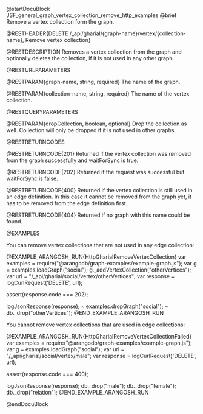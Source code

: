 @startDocuBlock JSF_general_graph_vertex_collection_remove_http_examples
@brief Remove a vertex collection form the graph.

@RESTHEADER{DELETE /_api/gharial/{graph-name}/vertex/{collection-name}, Remove vertex collection}

@RESTDESCRIPTION
Removes a vertex collection from the graph and optionally deletes the collection,
if it is not used in any other graph.

@RESTURLPARAMETERS

@RESTPARAM{graph-name, string, required}
The name of the graph.

@RESTPARAM{collection-name, string, required}
The name of the vertex collection.

@RESTQUERYPARAMETERS

@RESTPARAM{dropCollection, boolean, optional}
Drop the collection as well.
Collection will only be dropped if it is not used in other graphs.

@RESTRETURNCODES

@RESTRETURNCODE{201}
Returned if the vertex collection was removed from the graph successfully
and waitForSync is true.

@RESTRETURNCODE{202}
Returned if the request was successful but waitForSync is false.

@RESTRETURNCODE{400}
Returned if the vertex collection is still used in an edge definition.
In this case it cannot be removed from the graph yet, it has to be
removed from the edge definition first.

@RESTRETURNCODE{404}
Returned if no graph with this name could be found.

@EXAMPLES

You can remove vertex collections that are not used in any edge collection:

@EXAMPLE_ARANGOSH_RUN{HttpGharialRemoveVertexCollection}
  var examples = require("@arangodb/graph-examples/example-graph.js");
  var g = examples.loadGraph("social");
  g._addVertexCollection("otherVertices");
  var url = "/_api/gharial/social/vertex/otherVertices";
  var response = logCurlRequest('DELETE', url);

  assert(response.code === 202);

  logJsonResponse(response);
~ examples.dropGraph("social");
~ db._drop("otherVertices");
@END_EXAMPLE_ARANGOSH_RUN

You cannot remove vertex collections that are used in edge collections:

@EXAMPLE_ARANGOSH_RUN{HttpGharialRemoveVertexCollectionFailed}
  var examples = require("@arangodb/graph-examples/example-graph.js");
  var g = examples.loadGraph("social");
  var url = "/_api/gharial/social/vertex/male";
  var response = logCurlRequest('DELETE', url);

  assert(response.code === 400);

  logJsonResponse(response);
  db._drop("male");
  db._drop("female");
  db._drop("relation");
@END_EXAMPLE_ARANGOSH_RUN

@endDocuBlock

